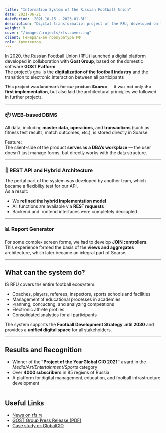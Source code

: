 ```yaml
---
title: "Information System of the Russian Football Union"
date: 2021-06-21
datePeriod: '2021-10-15 - 2023-01-31'
description: "Digital transformation project of the RFU, developed on the Soarse platform"
weight: 9
cover: "/images/projects/rfs.cover.png"
client: Генеральная прокуратура РФ
role: Архитектор
---
```


In 2020, the Russian Football Union (RFU) launched a digital platform developed in collaboration with **Gost Group**, based on the domestic software **GOST Platform**.  
The project’s goal is the **digitalization of the football industry** and the transition to electronic interaction between all participants.

This project was landmark for our product **Soarse** — it was not only the **first implementation**, but also laid the architectural principles we followed in further projects.

---

### 📦 WEB-based DBMS

All data, including **master data**, **operations**, and **transactions** (such as fitness test results, match outcomes, etc.), is stored directly in Soarse.

Feature:  
The client-side of the product **serves as a DBA’s workplace** — the user doesn’t just manage forms, but directly works with the data structure.

---

### 🔗 REST API and Hybrid Architecture

The portal part of the system was developed by another team, which became a flexibility test for our API.  
As a result:

- We **refined the hybrid implementation model**
- All functions are available via **REST requests**
- Backend and frontend interfaces were completely decoupled

---

### 📊 Report Generator

For some complex screen forms, we had to develop **JOIN controllers**.  
This experience formed the basis of the **views and aggregates** architecture, which later became an integral part of Soarse.

---

## What can the system do?

IS RFU covers the entire football ecosystem:

- Coaches, players, referees, inspectors, sports schools and facilities
- Management of educational processes in academies
- Planning, conducting, and analyzing competitions
- Electronic athlete profiles
- Consolidated analytics for all participants

The system supports the **Football Development Strategy until 2030** and provides a **unified digital space** for all stakeholders.

---

## Results and Recognition

- Winner of the **"Project of the Year Global CIO 2021"** award in the _Media/Art/Entertainment/Sports_ category
- Over **4000 subscribers** in 85 regions of Russia
- A platform for digital management, education, and football infrastructure development

---

## Useful Links

- [News on rfs.ru](https://rfs.ru/news/219881)
- [GOST Group Press Release (PDF)](https://www.gmcs.ru/upload/iblock/d95/d95eb2631229edacb149731a10fe509c.pdf)
- [Case study on GlobalCIO](https://globalcio.ru/projects/18938/)
